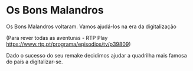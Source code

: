# Os Bons Malandros
Os Bons Malandros voltaram. Vamos ajudá-los na era da digitalização

(Para rever todas as aventuras - RTP Play https://www.rtp.pt/programa/episodios/tv/p39809)


Dado o sucesso do seu remake decidimos ajudar a quadrilha mais famosa do país a digitalizar-se.

